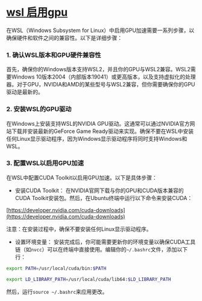 # [wsl 启用gpu](https://www.cnblogs.com/gongzb/p/18651684)

在WSL（Windows Subsystem for Linux）中启用GPU加速需要一系列步骤，以确保硬件和软件之间的兼容性。以下是详细步骤：

### 1. 确认WSL版本和GPU硬件兼容性

首先，确保你的Windows版本支持WSL2，并且你的GPU与WSL2兼容。WSL2需要Windows 10版本2004（内部版本19041）或更高版本，以及支持虚拟化的处理器。对于GPU，NVIDIA和AMD的某些型号与WSL2兼容，但你需要确保你的GPU驱动是最新的。

### 2. 安装WSL的GPU驱动

在Windows上安装支持WSL的NVIDIA GPU驱动。这通常可以通过NVIDIA官方网站下载并安装最新的GeForce Game Ready驱动来实现。确保不要在WSL中安装任何Linux显示驱动程序，因为Windows显示驱动程序将同时支持Windows和WSL。

### 3. 配置WSL以启用GPU加速

在WSL中配置CUDA Toolkit以启用GPU加速。以下是具体步骤：

- ‌安装CUDA Toolkit‌：
  在NVIDIA官网下载与你的GPU和CUDA版本兼容的CUDA Toolkit安装包。然后，在Ubuntu终端中运行以下命令来安装CUDA：

[https://developer.nvidia.com/cuda-downloads](https://developer.nvidia.com/cuda-downloads)

注意：在安装过程中，确保不要安装任何Linux显示驱动程序。

- ‌设置环境变量‌：
  安装完成后，你可能需要更新你的环境变量以确保CUDA工具链（如`nvcc`）可以在终端中直接使用。编辑你的`~/.bashrc`文件，添加以下行：

```bash
export PATH=/usr/local/cuda/bin:$PATH

export LD_LIBRARY_PATH=/usr/local/cuda/lib64:$LD_LIBRARY_PATH
```

然后，运行`source ~/.bashrc`来应用更改。
